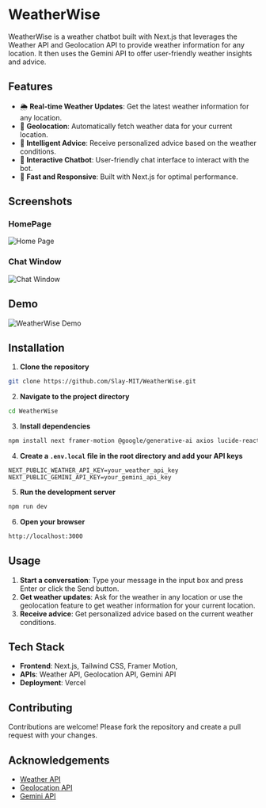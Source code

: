 # WeatherWise

WeatherWise is a weather chatbot built with Next.js that leverages the Weather API and Geolocation API to provide weather information for any location. It then uses the Gemini API to offer user-friendly weather insights and advice.

## Features

- 🌦️ **Real-time Weather Updates**: Get the latest weather information for any location.
- 📍 **Geolocation**: Automatically fetch weather data for your current location.
- 🤖 **Intelligent Advice**: Receive personalized advice based on the weather conditions.
- 💬 **Interactive Chatbot**: User-friendly chat interface to interact with the bot.
- 🚀 **Fast and Responsive**: Built with Next.js for optimal performance.

## Screenshots

### HomePage
![Home Page](]https://github.com/user-attachments/assets/f302d4a4-ae1f-4d64-9388-e82b5e739e5d) <!-- Replace with your screenshot URL -->

### Chat Window
![Chat Window](https://github.com/user-attachments/assets/dccc3449-636d-495d-b390-aa124b1b0e21)

## Demo

![WeatherWise Demo](https://weather-wise-wanderer.vercel.app/) <!-- Replace with your demo GIF URL -->

## Installation

1. **Clone the repository**

```sh
git clone https://github.com/Slay-MIT/WeatherWise.git
```

2. **Navigate to the project directory**

```sh
cd WeatherWise
```

3. **Install dependencies**

```sh
npm install next framer-motion @google/generative-ai axios lucide-react
```

4. **Create a `.env.local` file in the root directory and add your API keys**

```env
NEXT_PUBLIC_WEATHER_API_KEY=your_weather_api_key
NEXT_PUBLIC_GEMINI_API_KEY=your_gemini_api_key
```

5. **Run the development server**

```sh
npm run dev
```

6. **Open your browser**

```sh
http://localhost:3000
```

## Usage

1. **Start a conversation**: Type your message in the input box and press Enter or click the Send button.
2. **Get weather updates**: Ask for the weather in any location or use the geolocation feature to get weather information for your current location.
3. **Receive advice**: Get personalized advice based on the current weather conditions.

## Tech Stack

- **Frontend**: Next.js, Tailwind CSS, Framer Motion, 
- **APIs**: Weather API, Geolocation API, Gemini API
- **Deployment**: Vercel

## Contributing

Contributions are welcome! Please fork the repository and create a pull request with your changes.

## Acknowledgements

- [Weather API](https://openweathermap.org/api)
- [Geolocation API](https://openweathermap.org/api)
- [Gemini API](https://ai.google.dev/)
